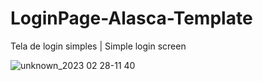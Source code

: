 # LoginPage-Alasca-Template

Tela de login simples | Simple login screen

![unknown_2023 02 28-11 40](https://user-images.githubusercontent.com/102559935/221889088-62dc6c96-22f3-4730-9109-abc1b9b4c3cd.gif)
